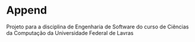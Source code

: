 # Append
Projeto para a disciplina de Engenharia de Software do curso de Ciências da Computação da Universidade Federal de Lavras
